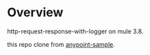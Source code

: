 # Overview
http-request-response-with-logger on mule 3.8.

this repo clone from [anypoint-sample](https://github.com/mulesoft/anypoint-examples/tree/3.8/http-request-response-with-logger).
